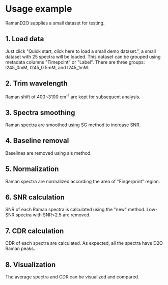 # Usage example

RamanD2O supplies a small dataset for testing.

## 1. Load data

Just click "Quick start, click here to load a small demo dataset.", a small dataset with 25 spectra will be loaded. This dataset can be grouped using metadata columns "Timepoint" or "Label". There are three groups: I245_0mM, I245_0.5mM, and I245_1mM.

## 2. Trim wavelength

Raman shift of 400~3100 cm<sup>-1</sup> are kept for subsequent analysis.

## 3. Spectra smoothing

Raman spectra are smoothed using SG method to increase SNR.

## 4. Baseline removal

Baselines are removed using als method.

## 5. Normalization

Raman spectra are normalized according the area of "Fingerprint" region.

## 6. SNR calculation

SNR of each Raman spectra is calculated using the "new" method. Low-SNR spectra with SNR<2.5 are removed.

## 7. CDR calculation

CDR of each spectra are calculated. As expected, all the spectra have D2O Raman peaks.

## 8. Visualization

The average spectra and CDR can be visualized and compared.

